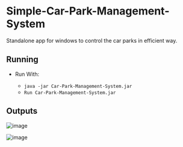 # Simple-Car-Park-Management-System
Standalone app for windows to control the car parks in efficient way.

## Running
  - Run With:
   
    - `java -jar Car-Park-Management-System.jar`
    - `Run Car-Park-Management-System.jar`
    
## Outputs
  ![image](https://user-images.githubusercontent.com/34955038/36860409-2b4624a2-1da7-11e8-9bb1-6f66f438d313.JPG)
  
  ![image](https://user-images.githubusercontent.com/34955038/36860876-7db7eb8e-1da8-11e8-8f75-26fdcac44967.JPG)
